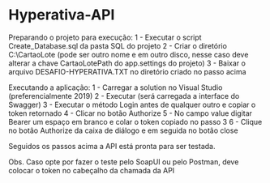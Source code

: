 # Hyperativa-API

Preparando o projeto para execução:
1 - Executar o script Create_Database.sql da pasta SQL do projeto
2 - Criar o diretório C:\CartaoLote (pode ser outro nome e em outro disco, nesse caso deve alterar a chave CartaoLotePath do app.settings do projeto)
3 - Baixar o arquivo DESAFIO-HYPERATIVA.TXT no diretório criado no passo acima

Executando a aplicação:
1 - Carregar a solution no Visual Studio (preferencialmente 2019)
2 - Executar (será carregada a interface do Swagger)
3 - Executar o método Login antes de qualquer outro e copiar o token retornado
4 - Clicar no botão Authorize
5 - No campo value digitar Bearer um espaço em branco e colar o token copiado no passo 3 
6 - Clique no botão Authorize da caixa de diálogo e em seguida no botão close

Seguidos os passos acima a API está pronta para ser testada.

Obs. Caso opte por fazer o teste pelo SoapUI ou pelo Postman, deve colocar o token no cabeçalho da chamada da API
